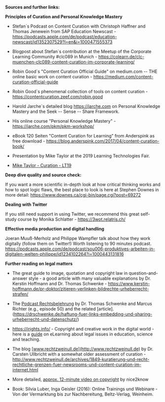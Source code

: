 **Sources and further links:**

**Principles of Curation and Personal Knowledge Mastery**

* Stefan`s Podcast on Content Curation with Christoph Haffner and Thomas Jenewein from SAP Education Newscast - https://podcasts.apple.com/de/podcast/education-newscast/id1352307529?l=en&i=1000471555373

* Blogpost about Stefan`s contribution at the Meetup of the Corporate Learning Community #clc089 in Munich - https://colearn.de/clc-muenchen-clc089-content-curation-im-corporate-learning/

* Robin Good`s "Content Curation Official Guide" on medium.com -- THE online basic work on content curation - https://medium.com/content-curation-official-guide

* Robin Good`s phenomenal collection of tools on content curation - https://contentcuration.zeef.com/robin.good

* Harold Jarche`s detailed blog <https://jarche.com> on Personal Knowledge Mastery and the Seek -- Sense -- Share Framework.

* His online course "Personal Knowledge Mastery" - https://jarche.com/pkm/pkm-workshop/

* eBook 120 Seiten "Content Curation for Learning" from Anderspink as free download - https://blog.anderspink.com/2017/04/content-curation-book/

* Presentation by Mike Taylor at the 2019 Learning Technologies Fair.

* [Mike Taylor - Curation - LT19](https://youtu.be/5Q36elOJMkc)

**Deep dive quality and source check:**

If you want a more scientific in-depth look at how critical thinking works and how to spot logic flaws, the best place to look is here at Stephen Downes in more detail: https://www.downes.ca/cgi-bin/page.cgi?post=69272

**Dealing with Twitter**

If you still need support in using Twitter, we recommend this great self-study course by Monika Schlatter - https://3wot.relatris.ch/

**Effective media production and digital handling**

Joeran Muuß-Merholz and Philippe Wampfler talk about how they work digitally (follow them on Twitter!) Worth listening to 90 minutes podcast. https://podcasts.apple.com/de/podcast/sou006-produktives-arbeiten-in-digitalen-welten-philippe/id1234102264?i=1000443131816

**Further reading on legal matters**

* The great guide to image, quotation and copyright law in question-and-answer style - a good article with many valuable explanations by Dr. Kerstin Hoffmann and Dr. Thomas Schwenke - https://www.kerstin-hoffmann.de/pr-doktor/zitieren-verlinken-bildrechte-urheberrecht-strafen/

* The [Podcast Rechtsbelehrung](https://rechtsbelehrung.com/) by Dr. Thomas Schwenke and Marcus Richter (e.g., episode 50) and the related [article].(https://drschwenke.de/haftung-fuer-links-embedding-und-sharing-urheberrecht-und-datenschutz/)

* https://irights.info/ - Copyright and creative work in the digital world - here is a [guide](https://irights.info/artikel/leitfaden-urheberrecht-e-learning-lehre-urhwissg/28839) on eLearning about legal issues in education, science and teaching.

* The blog [www.rechtzweinull.de](http://www.rechtzweinull.de) by Dr. Carsten Ullbricht with a somewhat older assessment of curation - http://www.rechtzweinull.de/archives/1849-kuratierung-und-recht-rechtliche-grenzen-fuer-newsrooms-und-content-curation-im-internet.html

* More detailed, [approx. 12-minute video on copyright](https://youtu.be/F2iBIT4xid8) by nice2know

* Book: Silvia Luber, Inga Geisler (2016): Online Trainings und Webinare - Von der Vermarktung bis zur Nachbereitung, Beltz-Verlag, Weinheim.
